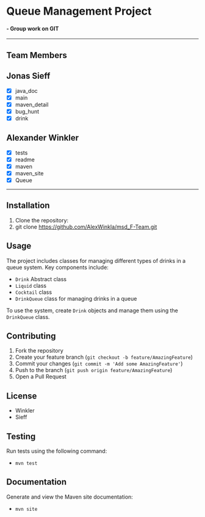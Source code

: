 # Queue Management Project
#### - Group work on GIT
***

## Team Members

## Jonas Sieff

- [x] java_doc
- [x] main
- [x] maven_detail
- [x] bug_hunt
- [x] drink

## Alexander Winkler

- [x] tests
- [x] readme
- [x] maven
- [x] maven_site
- [x] Queue

---

## Installation

1. Clone the repository:
2. git clone https://github.com/AlexWinkla/msd_F-Team.git

## Usage
The project includes classes for managing different types of drinks in a queue system. Key components include:

- `Drink` Abstract class
- `Liquid` class
- `Cocktail` class
- `DrinkQueue` class for managing drinks in a queue

To use the system, create `Drink` objects and manage them using the `DrinkQueue` class.

## Contributing
1. Fork the repository
2. Create your feature branch (`git checkout -b feature/AmazingFeature`)
3. Commit your changes (`git commit -m 'Add some AmazingFeature'`)
4. Push to the branch (`git push origin feature/AmazingFeature`)
5. Open a Pull Request

## License
- Winkler
- Sieff

## Testing
Run tests using the following command:
- `mvn test`

## Documentation
Generate and view the Maven site documentation:
- `mvn site`